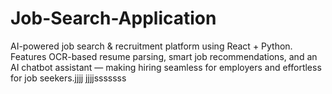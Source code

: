 # Job-Search-Application
AI-powered job search &amp; recruitment platform using React + Python. Features OCR-based resume parsing, smart job recommendations, and an AI chatbot assistant — making hiring seamless for employers and effortless for job seekers.jjjj
jjjjsssssss